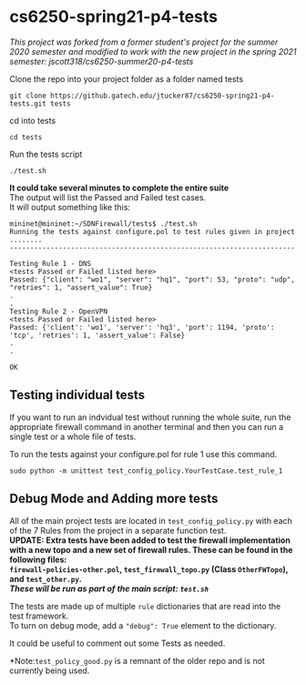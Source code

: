 # cs6250-spring21-p4-tests

*This project was forked from a former student's project for the summer 2020 semester and modified to work with the new project in the spring 2021 semester: jscott318/cs6250-summer20-p4-tests*

Clone the repo into your project folder as a folder named tests
```
git clone https://github.gatech.edu/jtucker87/cs6250-spring21-p4-tests.git tests
```

cd into tests
```
cd tests
```

Run the tests script
```
./test.sh
```  
**It could take several minutes to complete the entire suite**  
The output will list the Passed and Failed test cases.  
It will output something like this:

```
mininet@mininet:~/SDNFirewall/tests$ ./test.sh
Running the tests against configure.pol to test rules given in project
........
----------------------------------------------------------------------

Testing Rule 1 - DNS
<tests Passed or Failed listed here>
Passed: {"client": "wo1", "server": "hq1", "port": 53, "proto": "udp", "retries": 1, "assert_value": True}
.
.
Testing Rule 2 - OpenVPN
<tests Passed or Failed listed here>
Passed: {'client': 'wo1', 'server': 'hq3', 'port': 1194, 'proto': 'tcp', 'retries': 1, 'assert_value': False}
.
.

OK
```

## Testing individual tests
If you want to run an indvidual test without running the whole suite, run the appropriate firewall command in another terminal and then you can run a single test or a whole file of tests.

To run the tests against your configure.pol for rule 1 use this command.
```
sudo python -m unittest test_config_policy.YourTestCase.test_rule_1
```  

## Debug Mode and Adding more tests
All of the main project tests are located in `test_config_policy.py` with each of the 7 Rules from the project in a separate function test.  
**UPDATE: Extra tests have been added to test the firewall implementation with a new topo and a new set of firewall rules. These can be found in the following files:  
`firewall-policies-other.pol`, `test_firewall_topo.py` (Class `OtherFWTopo`), and `test_other.py`.  
*These will be run as part of the main script: `test.sh`***  

The tests are made up of multiple  `rule` dictionaries that are read into the test framework.   
To turn on debug mode, add a `"debug": True` element to the dictionary.  
  
It could be useful to comment out some Tests as needed.

*Note:`test_policy_good.py` is a remnant of the older repo and is not currently being used.  

